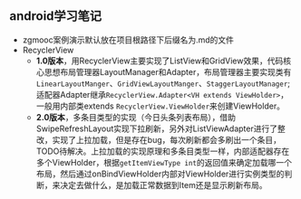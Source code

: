 
## android学习笔记
- zgmooc案例演示默认放在项目根路径下后缀名为.md的文件
- RecyclerView 
    + **1.0版本**，用RecyclerView主要实现了ListView和GridView效果，代码核心思想布局管理器LayoutManager和Adapter，布局管理器主要实现类有`LinearLayoutManger`、`GridViewLayoutManger`、`StaggerLayoutManager`;适配器Adapter继承`RecyclerView.Adapter<VH extends ViewHolder>`，一般用内部类extends `RecyclerView.ViewHolder`来创建ViewHolder。  
    + **2.0版本**，多条目类型的实现（今日头条列表布局），借助SwipeRefreshLayout实现下拉刷新，另外对ListViewAdapter进行了整改，实现了上拉加载，但是存在bug，每次刷新都会多刷出一个条目，TODO待解决。上拉加载的实现原理和多条目类型一样，内部适配器存在多个ViewHolder，根据`getItemViewType int`的返回值来确定加载哪一个布局，然后通过onBindViewHolder内部对ViewHolder进行实例类型的判断，来决定去做什么，是加载正常数据到Item还是显示刷新布局。

